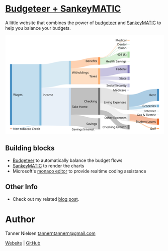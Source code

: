 # [Budgeteer + SankeyMATIC][1]
A little website that combines the power of [budgeteer][4] and [SankeyMATIC][5] to help you balance your budgets.

[![Example image](img/promo.svg)][1]

## Building blocks
* [Budgeteer][4] to automatically balance the budget flows
* [SankeyMATIC][5] to render the charts
* Microsoft's [monaco editor][6] to provide realtime coding assistance

## Other Info
* Check out my related [blog post][7].

# Author
Tanner Nielsen <tannerntannern@gmail.com>

[Website][2] | [GitHub][3]

[1]: https://budgeteer.tannernielsen.com
[2]: https://tannernielsen.com
[3]: https://github.com/tannerntannern
[4]: https://github.com/tannerntannern/budgeteer
[5]: http://sankeymatic.com
[6]: https://microsoft.github.io/monaco-editor/
[7]: https://blog.tannernielsen.com/2019/06/25/budgeteer-a-budget-balancing-tool
